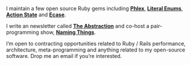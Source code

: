 I maintain a few open source Ruby gems including **[Phlex](https://phlex.fun)**, **[Literal Enums](https://github.com/joeldrapper/literal_enums)**, **[Action State](https://github.com/joeldrapper/action_state)** and **[Ecase](https://github.com/joeldrapper/ecase)**.

I write an newsletter called **[The Abstraction](https://www.theabstraction.space)** and co-host a pair-programming show, **[Naming Things](https://www.namingthings.org)**.

I’m open to contracting opportunities related to Ruby / Rails performance, architecture, meta-programming and anything related to my open-source software. Drop me an email if you’re interested.
